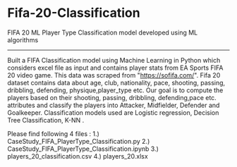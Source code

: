 # Fifa-20-Classification
FIFA 20 ML Player Type Classification model developed using ML algorithms
*****************************************************************************

Built a FIFA Classification model using Machine Learning in Python which considers excel file as input and contains player stats from EA Sports FIFA 20 video game. This data was
scraped from "https://sofifa.com/". 
Fifa 20 dataset contains data about age, club, nationality, pace, shooting, passing, dribbling, defending, physique,player_type etc. Our goal is to compute the players based on
their shooting, passing, dribbling, defending,pace etc. attributes and classify the players into Attacker, Midfielder, Defender and Goalkeeper. Classification models used are
Logistic regression, Decision Tree Classification, K-NN .

Please find following 4 files : 
1.) CaseStudy_FIFA_PlayerType_Classification.py 
2.) CaseStudy_FIFA_PlayerType_Classification.ipynb 
3.) players_20_classification.csv 
4.) players_20.xlsx

